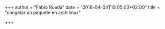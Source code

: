+++
author = "Fabio Rueda"
date = "2016-04-04T19:05:03+02:00"
title = "congelar un paquete en arch linux"

+++

